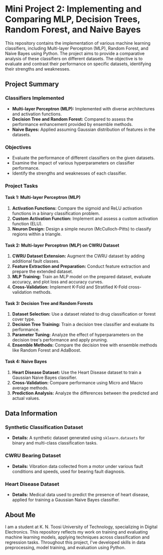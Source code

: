 # Mini Project 2: Implementing and Comparing MLP, Decision Trees, Random Forest, and Naive Bayes

This repository contains the implementation of various machine learning classifiers, including Multi-layer Perceptron (MLP), Random Forest, and Naive Bayes using Python. The project aims to provide a comparative analysis of these classifiers on different datasets. The objective is to evaluate and contrast their performance on specific datasets, identifying their strengths and weaknesses.

## Project Summary

### Classifiers Implemented
- **Multi-layer Perceptron (MLP):** Implemented with diverse architectures and activation functions.
- **Decision Tree and Random Forest:** Compared to assess the performance enhancement provided by ensemble methods.
- **Naive Bayes:** Applied assuming Gaussian distribution of features in the datasets.

### Objectives
- Evaluate the performance of different classifiers on the given datasets.
- Examine the impact of various hyperparameters on classifier performance.
- Identify the strengths and weaknesses of each classifier.

### Project Tasks

#### Task 1: Multi-layer Perceptron (MLP)
1. **Activation Functions:** Compare the sigmoid and ReLU activation functions in a binary classification problem.
2. **Custom Activation Function:** Implement and assess a custom activation function (ELU).
3. **Neuron Design:** Design a simple neuron (McCulloch-Pitts) to classify regions within a triangle.

#### Task 2: Multi-layer Perceptron (MLP) on CWRU Dataset
1. **CWRU Dataset Extension:** Augment the CWRU dataset by adding additional fault classes.
2. **Feature Extraction and Preparation:** Conduct feature extraction and prepare the extended dataset.
3. **MLP Training:** Train an MLP model on the prepared dataset, evaluate accuracy, and plot loss and accuracy curves.
4. **Cross-Validation:** Implement K-Fold and Stratified K-Fold cross-validation methods.

#### Task 3: Decision Tree and Random Forests
1. **Dataset Selection:** Use a dataset related to drug classification or forest cover type.
2. **Decision Tree Training:** Train a decision tree classifier and evaluate its performance.
3. **Parameter Tuning:** Analyze the effect of hyperparameters on the decision tree's performance and apply pruning.
4. **Ensemble Methods:** Compare the decision tree with ensemble methods like Random Forest and AdaBoost.

#### Task 4: Naive Bayes
1. **Heart Disease Dataset:** Use the Heart Disease dataset to train a Gaussian Naive Bayes classifier.
2. **Cross-Validation:** Compare performance using Micro and Macro average methods.
3. **Prediction Analysis:** Analyze the differences between the predicted and actual values. 

## Data Information

### Synthetic Classification Dataset
- **Details:** A synthetic dataset generated using `sklearn.datasets` for binary and multi-class classification tasks.

### CWRU Bearing Dataset
- **Details:** Vibration data collected from a motor under various fault conditions and speeds, used for bearing fault diagnosis.

### Heart Disease Dataset
- **Details:** Medical data used to predict the presence of heart disease, applied for training a Gaussian Naive Bayes classifier.

## About Me

I am a student at K. N. Toosi University of Technology, specializing in Digital Electronics. This repository reflects my work on training and evaluating machine learning models, applying techniques across classification and regression tasks. Throughout this project, I've developed skills in data preprocessing, model training, and evaluation using Python.